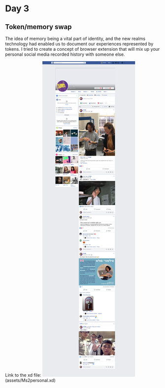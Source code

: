 # Day 3
## Token/memory swap

The idea of memory being a vital part of identity, and the new realms technology had enabled us to document our experiences represented by tokens. 
I tried to create a concept of browser extension that will mix up your personal social media recorded history with someone else.

Link to the xd file:
![img](assets/personal.png )(assets/Ms2personal.xd)

